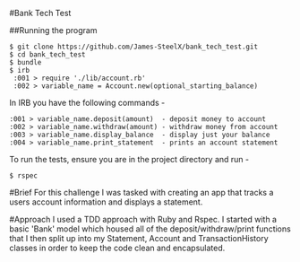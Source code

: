 #Bank Tech Test

##Running the program
```
$ git clone https://github.com/James-SteelX/bank_tech_test.git
$ cd bank_tech_test
$ bundle
$ irb
 :001 > require './lib/account.rb'
 :002 > variable_name = Account.new(optional_starting_balance)
```
In IRB you have the following commands -
```
:001 > variable_name.deposit(amount)  - deposit money to account
:002 > variable_name.withdraw(amount) - withdraw money from account
:003 > variable_name.display_balance  - display just your balance
:004 > variable_name.print_statement  - prints an account statement
```
To run the tests, ensure you are in the project directory and run -
```
$ rspec
```

#Brief
For this challenge I was tasked with creating an app that tracks a users account
information and displays a statement.

#Approach
I used a TDD approach with Ruby and Rspec. I started with a basic 'Bank' model which housed all of the deposit/withdraw/print functions that I then split up into my Statement, Account and TransactionHistory classes in order to keep the code clean and encapsulated.
